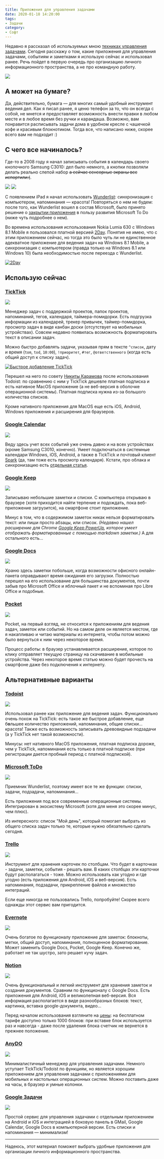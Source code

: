 ```yaml
---
title: Приложения для управления задачами
date: 2020-01-18 14:20:00
tags:
- Задачи 
category:
- Софт
---
```


Недавно я рассказал об используемых мною [техниках управления задачами](/posts/2020/time-management-techniques/). Сегодня расскажу о том, какие приложения для управления задачами, событиям и заметками я использую сейчас и использовал ранее. Речь пойдет в первую очередь про организацию личного информационного пространства, а не про командную работу.

<!-- more -->

![](/content/2020/time-management-soft/first.png)

## А может на бумаге?

Да, действительно, бумага — для многих самый удобный инструмент ведения дел. Как я писал ранее, я ценю телефон за то, что он всегда с собой, не мнется и предоставляет возможность внести правки в любом месте и в любое время без ручки и карандаша. Возможно, вам понравится расписывать задачи дома в удобном кресле с чашечкой кофе и красивым блокнотиком. Тогда все, что написано ниже, скорее всего вам не подходит :)

## С чего все начиналось?

Где-то в 2008 году я начал записывать события в календарь своего кнопочного Samsung C3010: дел было немного, а кнопки позволяли делать реально слепой набор ~~а сейчас сенсорные экраны все испортили:(~~.

![](/content/2020/time-management-soft/c3010-0.jpg) ![](/content/2020/time-management-soft/c3010-1.jpg)

С появлением iPad я начал использовать [Wunderlist](/posts/2013/wunderlist/): синхронизация с компьютером, напоминания — красота! Повторяться о нем не будем: после того, как Wunderlist вошел в состав Microsoft, было принято решение о [закрытии приложения](https://www.wunderlist.com/blog/join-us-on-our-new-journey/) в пользу развития Microsoft To Do (ниже чуть подробнее о нем).

Во времена использования использования Nokia Lumia 630 с Windows 8.1 Mobile я пользовался платной версией [2Day](https://www.2day-app.com/). Понятия не имею, что с этим приложением сейчас, но тогда это было чуть ли не единственное адекватное приложение для ведения задач на Windows 8.1 Mobile, а синхронизация с компьютером (правда только на Windows 8.1 или Windows 10) была необходимостью после переезда с Wunderlist.

[![2Day](/content/2020/time-management-soft/2day.png)](/content/2020/time-management-soft/2day.png)

## Использую сейчас

### [TickTick](/r/ticktick/)

![](/content/2020/time-management-soft/ticktick.png)

Менеджер задач с поддержкой проектов, папок проектов, напоминаний, тегов, календаря, таймера-помидорки. Есть подгрузка информации из календарей, трекер привычек, таймер-помидорка, просмотр задач в виде канбан доски (отсутствует на мобильных устройствах). Совсем недавно появилась возможность форматировать текст в описании задач.

Можно быстро добавлять задачи, указывая прям в тексте `^список`, дату и время (`tom`, `tod`, `10:00`), `!приоритет`, `#тег`, `@ответственного` (когда есть общий доступ к списку задач).

[![Быстрое добавление TickTick](/content/2020/time-management-soft/ticktick-quick-add.png)](/content/2020/time-management-soft/ticktick-quick-add.png)

Перешел на него по совету [Никиты Карамова](https://karamoff.dev/) после использования Todoist: по сравнению с ним у TickTick дешевле платная подписка и есть нативное MacOS приложение (а не веб-версия в оболочке операционной системы). Платная подписка нужна из-за большого количества списков.

Кроме нативного приложения для MacOS еще есть iOS, Android, Windows приложения и расширения для браузеров.

### [Google Calendar](https://calendar.google.com)

![](/content/2020/time-management-soft/google-calendar-logo.jpg)

Веду здесь учет всех событий уже очень давно и на всех устройствах (кроме Samsung C3010, конечно). Умеет подключаться в системные календари Windows, iOS, Android, а также в TickTick и почтовый клиент [Spark](https://sparkmailapp.com/) (да, там тоже есть просмотр календаря). Кстати, про облака и синхронизацию есть [отдельная статья](/posts/2018/clouds/).

### [Google Keep](https://keep.google.com)

![](/content/2020/time-management-soft/google-keep.png)

Записываю небольшие заметки и списки. С компьютера открываю в браузере (хотя приходится найти терпение и подождать, пока веб-приложение загрузится), на смартфоне стоит приложение.

Минус в том, что в содержимом заметок никак нельзя форматировать текст: или пиши просто абзацы, или список. _(Недавно нашел расширение для Chrome [Google Keep PowerUp](https://chrome.google.com/webstore/detail/google-keep-powerup/popfcpchhcihipngccmnfdacakoicolm), которое умеет отображать форматированные с помощью markdown заметки.)_ А для остального есть...

### [Google Docs](https://docs.google.com)

![](/content/2020/time-management-soft/google-docs.png)

Храню здесь заметки побольше, когда возможности офисного онлайн-пакета оправдывают время ожидания его загрузки. Полностью перешел на его использование для большинства документов, почти забыв про Microsoft Office и яблочный пакет и не вспоминая про Libre Office и подобные.

### [Pocket](https://getpocket.com)

![](/content/2020/time-management-soft/pocket.png)

Pocket, на первый взгляд, не относится к приложениям для ведения задач, заметок или событий. Но на самом деле он является местом, где я накапливаю и читаю материалы из интернета, чтобы потом можно было вернуться к ним через некоторое время.

Процесс работы: в браузер устанавливается расширение, которое по клику отправляет текущую страницу на скачивание в мобильные устройства. Через некоторое время статью можно будет прочесть на смартфоне даже без подключения к интернету.

## Альтернативные варианты

### [Todoist](http://todoist.com)

![](/content/2020/time-management-soft/todoist.png)

Использовал ранее как приложение для ведения задач. Функционально очень похож на TickTick: есть такое же быстрое добавление, еще б**о**льшее количество приложений, напоминания, общие списки... красота! Также есть возможность записывать древовидные подзадачи (а у TickTick нет такой возможности).

Минусы: нет нативного MacOS приложения, платная подписка дороже, чем у TickTick, напоминания есть только в платной подписке (при регистрации дается пробный период с платной подпиской).

### [Microsoft ToDo](https://todo.microsoft.com/)

![](/content/2020/time-management-soft/microsoft-todo.png)

Приемник Wunderlist, поэтому имеет все те же функции: списки, задачи, подзадачи, напоминания... 

Есть приложения под все современные операционные системы. Интегрирован в экосистему Microsoft (хотя для меня это скорее минус, чем плюс).

Из интересного: список "Мой день", который помогает выбрать из общего списка задач только те, которые нужно обязательно сделать сегодня. 

### [Trello](https://trello.com)

![](/content/2020/time-management-soft/trello.png)

Инструмент для хранения карточек по столбцам. Что будет в карточках - задачи, заметки, события - решать вам. В каких столбцах эти карточки будут располагаться - тоже. Можно использовать как угодно и где угодно (есть приложения для Android, iOS и веб-версия). Есть напоминания, подзадачи, прикрепление файлов и множество интеграций. 

Если еще никогда не пользовались Trello, попробуйте! Скорее всего однажды этот сервис вам пригодится.

### [Evernote](https://evernote.com)

![](/content/2020/time-management-soft/evernote.png)

Очень богатое по функционалу приложение для заметок: блокноты, метки, общий доступ, напоминания, полноценное форматирование. Может заменить Google Docs, Pocket, Google Keep. Конечно же, работает не так шустро, зато решает кучу задач. 

### [Notion](http://notion.so)

![](/content/2020/time-management-soft/notion.png)

Очень функциональный и легкий инструмент для хранения заметок и создания документов. Сравним по функционалу с Google Docs. Есть приложения для Android, iOS и великолепная веб-версия. Вся информация располагается в виде разнообразных блоков: текст, картинка, вставка google-документа, видео...

Перед началом использования взгляните на [цены](https://www.notion.so/pricing): на бесплатном тарифе доступно только 1000 блоков: при вставке блок используется раз и навсегда - даже после удаления блока счетчик не вернется в прежнее положение. 

### [AnyDO](https://www.any.do/)

![](/content/2020/time-management-soft/anydo.jpg)

Минималистичный менеджер для управления задачами. Немного уступает TickTick/Todoist по функциям, но является хорошим приложением для управления задачами с приложениями для мобильных и настольных операционных систем. Можно поставить даже на часы, в браузер и умные колонки.

### [Google Задачи](https://mail.google.com/tasks/canvas)

![](/content/2020/time-management-soft/google-tasks.png)

Простой сервис для управления задачами с отдельным приложением на Android и iOS и интеграцией в боковую панель в GMail, Google Calendar, Google Docs в компьютерной версии. Есть списки и напоминания — минимализм!

----

Надеюсь, этот материал поможет выбрать удобные приложения для организации личного информационного пространства.

